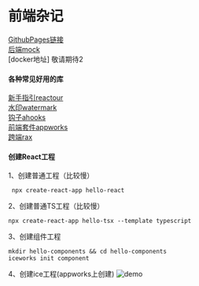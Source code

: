 # 前端杂记
[GithubPages链接](https://robin2017.github.io/frontend-notes)  
[后端mock](https://mock.yonyoucloud.com/mock/16531/api/table/api/getList)  
[docker地址] 敬请期待2
#### 各种常见好用的库
[新手指引reactour](https://reactour.js.org/)  
[水印watermark](https://github.com/Yann-Wang/react-watermark-component#readme)  
[钩子ahooks](https://ahooks.js.org/zh-CN/)  
[前端套件appworks](https://appworks.site/)  
[跨端rax](https://rax.js.org/)

#### 创建React工程
1、创建普通工程（比较慢）
```
 npx create-react-app hello-react
```
2、创建普通TS工程（比较慢）
```
npx create-react-app hello-tsx --template typescript
```
3、创建组件工程
```
mkdir hello-components && cd hello-components
iceworks init component
```
4、创建ice工程(appworks上创建)
![demo](https://robin2017.github.io/frontend-notes/images/ice.jpg)